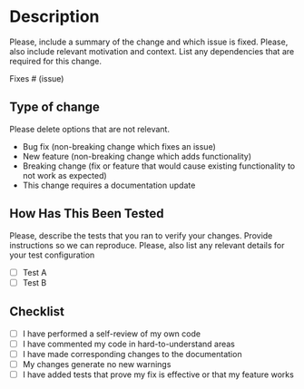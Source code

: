 # Description

Please, include a summary of the change and which issue is fixed.
Please, also include relevant motivation and context.
List any dependencies that are required for this change.

Fixes # (issue)

## Type of change

Please delete options that are not relevant.

- Bug fix (non-breaking change which fixes an issue)
- New feature (non-breaking change which adds functionality)
- Breaking change (fix or feature that would cause existing
    functionality to not work as expected)
-  This change requires a documentation update

## How Has This Been Tested

Please, describe the tests that you ran to verify your changes.
Provide instructions so we can reproduce.
Please, also list any relevant details for your test configuration

- [ ] Test A
- [ ] Test B

## Checklist

- [ ] I have performed a self-review of my own code
- [ ] I have commented my code in hard-to-understand areas
- [ ] I have made corresponding changes to the documentation
- [ ] My changes generate no new warnings
- [ ] I have added tests that prove my fix is effective or that my feature works
